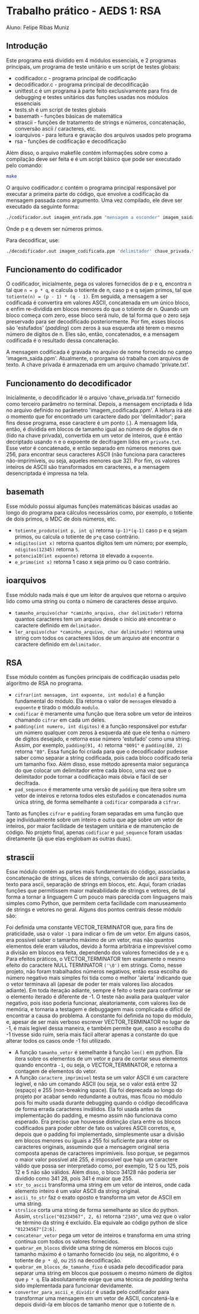 # Trabalho prático - AEDS 1: RSA
Aluno: Felipe Ribas Muniz

## Introdução
Este programa está dividido em 4 módulos essenciais, e 2 programas principais, um programa de teste unitário e um script de testes globais: 
- codificador.c - programa principal de codificação
- decodificador.c - programa principal de decodificação
- unittest.c é um programa à parte feito exclusivamente para fins de debugging e testes unitários das funções usadas nos módulos essenciais
- tests.sh é um script de testes globais
- basemath - funções básicas de matemática
- strascii - funções de tratamento de strings e números, concatenação, conversão ascii / caracteres, etc.
- ioarquivos - para leitura e gravação dos arquivos usados pelo programa
- rsa - funções de codificação e decodificação

Além disso, o arquivo makefile contém informações sobre como a compilação deve ser feita e é um script básico que pode ser executado pelo comando:

```bash
make
```
O arquivo codificador.c contém o programa principal responsável por executar a primeira parte do código, que envolve a codificação da mensagem passada como argumento. Uma vez compilado, ele deve ser executado da seguinte forma:

```bash
./codificador.out imagem_entrada.ppm "mensagem a esconder" imagem_saida.ppm p q
```

Onde p e q devem ser números primos.

Para decodificar, use:
```bash
./decodificador.out imagem_codificada.ppm 'delimitador' chave_privada.txt
```
## Funcionamento do codificador
O codificador, inicialmente, pega os valores fornecidos de p e q, encontra n tal que `n = p * q`, e calcula o totiente de n, caso p e q sejam primos, tal que `totiente(n) = (p - 1) * (q - 1)`. Em seguida, a mensagem a ser codificada é convertira em valores ASCII, concatenada em um único bloco, e enfim re-dividida em blocos menores do que o totiente de n. Quando um bloco começa com zero, esse bloco será nulo, de tal forma que o zero seja preservado para ser decodificado posteriormente. Por fim, esses blocos são 'estufados' (_padding_) com zeros à sua esquerda até terem o mesmo número de dígitos de n. Eles são, então, concatenados, e a mensagem codificada é o resultado dessa concatenação.

A mensagem codificada é gravada no arquivo de nome fornecido no campo 'imagem_saida.ppm'. Atualmente, o prorgama só trabalha com arquivos de texto. A chave privada é armazenada em um arquivo chamado 'private.txt'.

## Funcionamento do decodificador
Inicialmente, o decodificador lê o arquivo 'chave_privada.txt' fornecido como terceiro parâmetro no terminal. Depois, a mensagem encriptada é lida no arquivo definido no parâmetro 'imagem_codificada.ppm'. A leitura irá até o momento que for encontrado um caractere dado por 'delimitador'; para fins desse programa, esse caractere é um ponto (.). A mensagem lida, então, é dividida em blocos de tamanho igual ao número de dígitos de n (lido na chave privada), convertida em um vetor de inteiros, que é então decriptado usando n e o expoente de decifragem lidos em `private.txt`. Esse vetor é concatenado, e então separado em números menores que 256, para encontrar seus caracteres ASCII (não funciona para caracteres não-imprimíveis, ou seja, aqueles menores que 32). Por fim, os valores inteiros de ASCII são transformados em caracteres, e a mensagem desencriptada é impressa na tela.

## basemath
Esse módulo possui algumas funções matemáticas básicas usadas ao longo do programa para cálculos necessários como, por exemplo, o totiente de dois primos, o MDC de dois números, etc.

- `totiente_produto(int p, int q)` retorna `(p-1)*(q-1)` caso p e q sejam primos, ou calcula o totiente de `p*q` caso contrário.
- `ndigitos(int x)` retorna quantos dígitos tem um número; por exemplo, `ndigitos(12345)` retorna `5`.
- `potencia10(int expoente)` retorna `10` elevado a `expoente`.
- `e_primo(int x)` retorna 1 caso x seja primo ou 0 caso contrário.

## ioarquivos
Esse módulo nada mais é que um leitor de arquivos que retorna o arquivo lido como uma string ou conta o número de caracteres desse arquivo.
- `tamanho_arquivo(char *caminho_arquivo, char delimitador)` retorna quantos caracteres tem um arquivo desde o início até encontrar o caractere definido em `delimitador`.
- `ler_arquivo(char *caminho_arquivo, char delimitador)` retorna uma string com todos os caracteres lidos de um arquivo até encontrar o caractere definido em `delimitador`.

## RSA
Esse módulo contém as funções principais de codificação usadas pelo algoritmo de RSA no programa.
- `cifrar(int mensagem, int expoente, int modulo)` é a função fundamental do módulo. Ela retorna o valor de `mensagem` elevado a `expoente` e tirado o módulo `modulo`.
- `codificar` é meramente uma função que itera sobre um vetor de inteiros chamando `cifrar` em cada um deles. 
- `padding(int numero, int digitos)` é a função responsável por estufar um número qualquer com zeros à esquerda até que ele tenha o número de dígitos desejado, e retorna esse número 'estufado' como uma string. Assim, por exemplo, `padding(91, 4)` retorna `"0091"` e `padding(80, 2)` retorna `"80"`. Essa função foi criada para que o decodificador pudesse saber como separar a string codificada, pois cada bloco codificado teria um tamanho fixo. Além disso, esse método apresenta maior segurança do que colocar um delimitador entre cada bloco, uma vez que o delimitador pode tornar a codificação mais óbvia e fácil de ser decifrada.
- `pad_sequence` é meramente uma versão de `padding` que itera sobre um vetor de inteiros e retorna todos eles estufados e concatenados numa única string, de forma semelhante a `codificar` comparada a `cifrar`.

Tanto as funções `cifrar` e `padding` foram separadas em uma função que age individualmente sobre um inteiro e outra que age sobre um vetor de inteiros, por maior facilidade de testagem unitária e de manutenção de código. No projeto final, apenas `codificar` e `pad_sequence` foram usadas diretamente (já que elas englobam as outras duas).

## strascii
Esse módulo contém as partes mais fundamentais do código, associadas a concatenação de strings, slices de strings, conversão de ascii para texto, texto para ascii, separação de strings em blocos, etc. Aqui, foram criadas funções que permitissem maior maleabilidade de strings e vetores, de tal forma a tornar a linguagem C um pouco mais parecida com linguagens mais simples como Python, que permitem certa facilidade com manuseamento de strings e vetores no geral. Alguns dos pontos centrais desse módulo são:

Foi definida uma constante VECTOR_TERMINATOR que, para fins de praticidade, usa o valor `-1` para indicar o fim de um vetor. Em alguns casos, era possível saber o tamanho máximo de um vetor, mas não quantos elementos dele eram váludos, devido à forma arbitrária e imprevisível como a divisão em blocos era feita, dependendo dos valores fornecidos de `p` e `q`. Para efeitos práticos, o VECTOR_TERMINATOR tem exatamente o mesmo efeito do caractere NULL TERMINATOR `('\0')` em strings. Como, nesse projeto, não foram trabalhados números negativos, então essa escolha do número negativo mais simples foi tida como o melhor 'alerta' indicando que o vetor terminava ali (apesar de poder ter mais valores lixo alocados adiante). Em toda iteração adiante, sempre é feito o teste para confirmar se o elemento iterado é diferente de -1. O teste não avalia para qualquer valor negativo, pois isso poderia funcionar, aleatoriamente, com valores lixo de memória, e tornaria a testagem e debuggagem mais complicada e difícil de encontrar a causa do problema. A constante foi definida no topo do módulo, e, apesar de ser mais verboso escrever VECTOR_TERMINATOR no lugar de -1, é mais legível dessa maneira, e também permite que, caso a escolha do -1 tivesse sido ruim, seria mais fácil alterar apenas a constante do que alterar todos os casos onde -1 foi utilizado.

- A função `tamanho_vetor` é semelhante à função `len()` em python. Ela itera sobre os elementos de um vetor e para de contar seus elementos quando encontra `-1`, ou seja, o VECTOR_TERMINATOR, e retorna a contagem de elementos do vetor.
- A função `caractere_imprimivel` testa se um valor ASCII é um caractere legível, e não um comando ASCII (ou seja, se o valor está entre 32 (espaço) e 255 (non-breaking space). Ela foi deprecada ao longo do projeto por acabar sendo redundante a outras, mas ficou no módulo pois foi muito usada durante debugging quando o código decodificava de forma errada caracteres inválidos. Ela foi usada antes da implementação do padding, e mesmo assim não funcionava como esperado. Era preciso que houvesse distinção clara entre os blocos codificados para poder obter de fato os valores ASCII corretos, e, depois que o padding foi implementado, simplesmente usar a divisão em blocos menores ou iguais a 255 foi suficiente para obter os caracteres originais, assumindo que a mensagem original seria composta apenas de caracteres imprimíveis. Isso porque, se pegarmos o maior valor possível até 255, é impossível que haja um caractere válido que possa ser interpretado como, por exemplo, 12 5 ou 125, pois 12 e 5 não são válidos. Além disso, o bloco 34128 não poderia ser dividido como 341 28, pois 341 é maior que 255.
- `str_to_ascii` transforma uma string em um vetor de inteiros, onde cada elemento inteiro é um valor ASCII da string original.
- `ascii_to_str` faz o exato oposto e transforma um vetor de ASCII em uma string.
- `strslice` corta uma string de forma semelhante ao slice do python. Assim, `strslice("01234567", 2, 6)` retorna `"2345"`, uma vez que o valor de término da string é excluído. Ela equivale ao código python de slice `"01234567"[2:6]`.
- `concatenar_vetor` pega um vetor de inteiros e transforma em uma string contínua com todos os valores fornecidos.
- `quebrar_em_blocos` divide uma string de números em blocos cujo tamanho máximo é o tamanho fornecido (ou seja, no algoritmo, é o totiente de `p * q`), ou `255` na decodificação.
- `quebrar_em_blocos_de_tamanho_fixo` é usada pelo decodificador para separar uma string em blocos que possuem o mesmo número de dígitos que `p * q`. Ela absolutamente exige que uma técnica de *padding* tenha sido implementada para funcionar devidamente.
- `converter_para_ascii_e_dividir` é usada pelo codificador para transformar uma mensagem em um vetor de ASCII, concatená-la e depois dividi-la em blocos de tamanho menor que o totiente de n.
